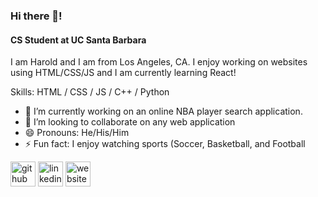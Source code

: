 ### Hi there 👋!
#### CS Student at UC Santa Barbara
I am Harold and I am from Los Angeles, CA. I enjoy working on websites using HTML/CSS/JS and I am currently learning React!

Skills: HTML / CSS / JS / C++ / Python

- 🔭 I’m currently working on an online NBA player search application. 
- 👯 I’m looking to collaborate on any web application 
- 😄 Pronouns: He/His/Him 
- ⚡ Fun fact: I enjoy watching sports (Soccer, Basketball, and Football 


[<img src='https://cdn.jsdelivr.net/npm/simple-icons@3.0.1/icons/github.svg' alt='github' height='40'>](https://github.com/Wyzae23)  [<img src='https://cdn.jsdelivr.net/npm/simple-icons@3.0.1/icons/linkedin.svg' alt='linkedin' height='40' color='white' background='white' background-color='white'>](https://www.linkedin.com/in/https://www.linkedin.com/in/harold-mo//)  [<img src='https://cdn.jsdelivr.net/npm/simple-icons@3.0.1/icons/icloud.svg' alt='website' height='40'>](https://wyzae23.github.io/portfolio/)  


<!---
[![Anurag's GitHub stats](https://github-readme-stats.vercel.app/api?username=Wyzae23)](https://github.com/anuraghazra/github-readme-stats)
--->
